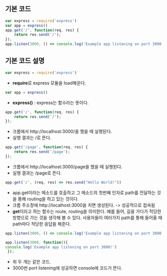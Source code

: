 ## 기본 코드
```js
var express = require('express') 
var app = express() 
app.get('/', function(req, res) {
    return res.send('/');
});
app.listen(3000, () => console.log('Example app listening on port 3000!'))
```
## 기본 코드 설명
```js
var express = require('express') 
```
- **require**로 express 모듈을 load해온다.

```js
var app = express() 
```
- **express()** : express는 함수라는 뜻이다. 

```js
app.get('/', function(req, res) {
    return res.send('/');
});
```
- 크롬에서 http://localhost:3000/을 했을 때 실행된다.
- 실행 결과는 /로 뜬다.

```js
app.get('/page', function(req, res) {
    return res.send('/page');
});
```
- 크롬에서 http://localhost:3000/page을 했을 때 실행된다.
- 실행 결과는 /page로 뜬다.

```js
app.get('/', (req, res) => res.send("Hello World!"))
```
- app.get이라는 메소드를 호출하고 그 메소드의 첫번째 인자로 path를 전달하는 것을 통해 routing을 하고 있는 것이다. 
- 크롬 주소창에 http://localhost:3000을 치면 생성된다. -> 성공적으로 접속됨
- **get**이라고 하는 함수는 route, routing을 의미한다. 
예를 들어, 길을 가다가 적당한 방향으로 가는 것을 생각해 볼 수 있다. 사용자들이 여러가지 path를 통해 들어올 때 path마다 적당한 응답을 해준다. 

```js
app.listen(3000, () => console.log('Example app listening on port 3000!'))
```
```js 
app.listen(3000, function(){
console.log('Example app listening on port 3000!')
 });
 ```
 - 위 두 개는 같은 코드.  
 - 3000번 port listening에 성공하면 console에 코드가 뜬다.

